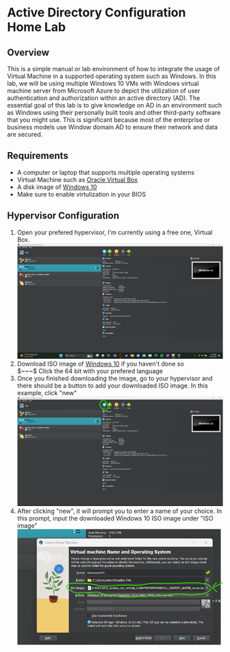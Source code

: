 #                                             Active Directory Configuration Home Lab

## Overview

<p> This is a simple manual or lab environment of how to integrate the usage of Virtual Machine in a supported operating system such as Windows. In this lab, we will be using multiple Windows 10 VMs with Windows virtual machine server from Microsoft Azure to depict the utilization of user authentication and authorization within an active directory (AD). The essential goal of this lab is to give knowledge on AD in an environment such as Windows using their personally built tools and other third-party software that you might use. This is significant because most of the enterprise or business models use Window domain AD to ensure their network and data are secured. </p>

##  Requirements

* A computer or laptop that supports multiple operating systems
* Virtual Machine such as <a href="https://www.virtualbox.org">Oracle Virtual Box</a>
* A disk image of <a href="https://www.microsoft.com/en-us/evalcenter/download-](https://www.microsoft.com/en-us/evalcenter/download-
windows-10-enterprise">Windows 10</a>
* Make sure to enable virtulization in your BIOS

## Hypervisor Configuration

<ol>
  <li>Open your prefered hypervisor, I'm currently using a free one, Virtual Box. </li>
  <img src="https://github.com/brianbui1231/AD-config/blob/main/AD%20pictures/AD-1.png" /img>
  <li>Download ISO image of <a href="https://www.microsoft.com/en-us/evalcenter/download-windows-10-enterprise">Windows 10</a> if you haven't done so <br/> $~~~$ Click the 64 bit with your prefered language</li>
  <li>Once you finished downloading the image, go to your hypervisor and there should be a button to add your downloaded ISO image. In this example, click "new" </li>
  <img src="https://github.com/brianbui1231/AD-config/blob/main/AD%20pictures/AD-2.png" /img>
  <li> After clicking "new", it will prompt you to enter a name of your choice. In this prompt, input the downloaded Windows 10 ISO image under "ISO image"</li>
  <img src="https://github.com/brianbui1231/AD-config/blob/main/AD%20pictures/AD-3.png" /img>
  </ol>
